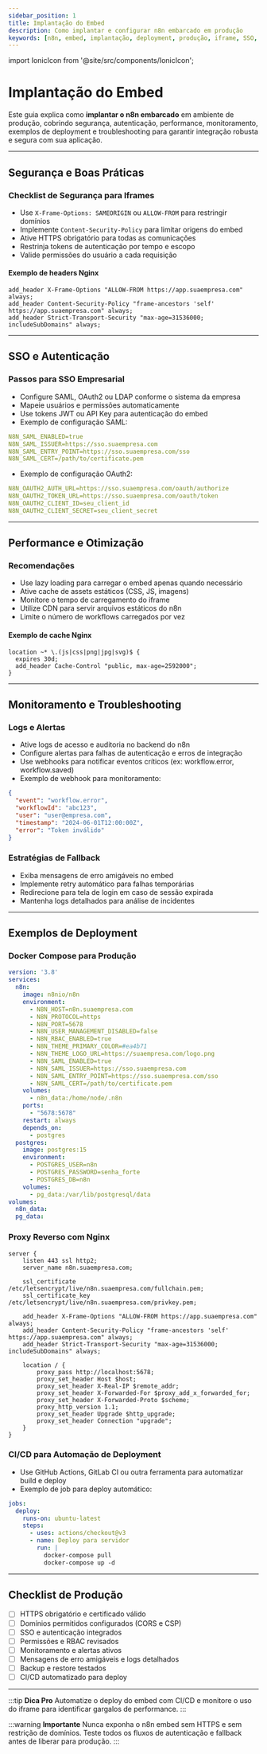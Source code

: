 ```yaml
---
sidebar_position: 1
title: Implantação do Embed
description: Como implantar e configurar n8n embarcado em produção
keywords: [n8n, embed, implantação, deployment, produção, iframe, SSO, segurança]
---
```


import IonicIcon from '@site/src/components/IonicIcon';

# <IonicIcon name="rocket-outline" size={32} color="#ea4b71" /> Implantação do Embed

Este guia explica como **implantar o n8n embarcado** em ambiente de produção, cobrindo segurança, autenticação, performance, monitoramento, exemplos de deployment e troubleshooting para garantir integração robusta e segura com sua aplicação.

---

## <IonicIcon name="shield-checkmark-outline" size={24} color="#ea4b71" /> Segurança e Boas Práticas

### <IonicIcon name="lock-closed-outline" size={20} color="#10b981" /> Checklist de Segurança para Iframes

- Use `X-Frame-Options: SAMEORIGIN` ou `ALLOW-FROM` para restringir domínios
- Implemente `Content-Security-Policy` para limitar origens do embed
- Ative HTTPS obrigatório para todas as comunicações
- Restrinja tokens de autenticação por tempo e escopo
- Valide permissões do usuário a cada requisição

#### **Exemplo de headers Nginx**
```nginx
add_header X-Frame-Options "ALLOW-FROM https://app.suaempresa.com" always;
add_header Content-Security-Policy "frame-ancestors 'self' https://app.suaempresa.com" always;
add_header Strict-Transport-Security "max-age=31536000; includeSubDomains" always;
```

---

## <IonicIcon name="key-outline" size={24} color="#ea4b71" /> SSO e Autenticação

### <IonicIcon name="people-outline" size={20} color="#10b981" /> Passos para SSO Empresarial

- Configure SAML, OAuth2 ou LDAP conforme o sistema da empresa
- Mapeie usuários e permissões automaticamente
- Use tokens JWT ou API Key para autenticação do embed
- Exemplo de configuração SAML:
```yaml
N8N_SAML_ENABLED=true
N8N_SAML_ISSUER=https://sso.suaempresa.com
N8N_SAML_ENTRY_POINT=https://sso.suaempresa.com/sso
N8N_SAML_CERT=/path/to/certificate.pem
```
- Exemplo de configuração OAuth2:
```yaml
N8N_OAUTH2_AUTH_URL=https://sso.suaempresa.com/oauth/authorize
N8N_OAUTH2_TOKEN_URL=https://sso.suaempresa.com/oauth/token
N8N_OAUTH2_CLIENT_ID=seu_client_id
N8N_OAUTH2_CLIENT_SECRET=seu_client_secret
```

---

## <IonicIcon name="speedometer-outline" size={24} color="#ea4b71" /> Performance e Otimização

### <IonicIcon name="flash-outline" size={20} color="#10b981" /> Recomendações

- Use lazy loading para carregar o embed apenas quando necessário
- Ative cache de assets estáticos (CSS, JS, imagens)
- Monitore o tempo de carregamento do iframe
- Utilize CDN para servir arquivos estáticos do n8n
- Limite o número de workflows carregados por vez

#### **Exemplo de cache Nginx**
```nginx
location ~* \.(js|css|png|jpg|svg)$ {
  expires 30d;
  add_header Cache-Control "public, max-age=2592000";
}
```

---

## <IonicIcon name="analytics-outline" size={24} color="#ea4b71" /> Monitoramento e Troubleshooting

### <IonicIcon name="bug-outline" size={20} color="#10b981" /> Logs e Alertas

- Ative logs de acesso e auditoria no backend do n8n
- Configure alertas para falhas de autenticação e erros de integração
- Use webhooks para notificar eventos críticos (ex: workflow.error, workflow.saved)
- Exemplo de webhook para monitoramento:
```json
{
  "event": "workflow.error",
  "workflowId": "abc123",
  "user": "user@empresa.com",
  "timestamp": "2024-06-01T12:00:00Z",
  "error": "Token inválido"
}
```

### <IonicIcon name="help-circle-outline" size={20} color="#10b981" /> Estratégias de Fallback

- Exiba mensagens de erro amigáveis no embed
- Implemente retry automático para falhas temporárias
- Redirecione para tela de login em caso de sessão expirada
- Mantenha logs detalhados para análise de incidentes

---

## <IonicIcon name="server-outline" size={24} color="#ea4b71" /> Exemplos de Deployment

### <IonicIcon name="logo-docker" size={20} color="#10b981" /> Docker Compose para Produção

```yaml
version: '3.8'
services:
  n8n:
    image: n8nio/n8n
    environment:
      - N8N_HOST=n8n.suaempresa.com
      - N8N_PROTOCOL=https
      - N8N_PORT=5678
      - N8N_USER_MANAGEMENT_DISABLED=false
      - N8N_RBAC_ENABLED=true
      - N8N_THEME_PRIMARY_COLOR=#ea4b71
      - N8N_THEME_LOGO_URL=https://suaempresa.com/logo.png
      - N8N_SAML_ENABLED=true
      - N8N_SAML_ISSUER=https://sso.suaempresa.com
      - N8N_SAML_ENTRY_POINT=https://sso.suaempresa.com/sso
      - N8N_SAML_CERT=/path/to/certificate.pem
    volumes:
      - n8n_data:/home/node/.n8n
    ports:
      - "5678:5678"
    restart: always
    depends_on:
      - postgres
  postgres:
    image: postgres:15
    environment:
      - POSTGRES_USER=n8n
      - POSTGRES_PASSWORD=senha_forte
      - POSTGRES_DB=n8n
    volumes:
      - pg_data:/var/lib/postgresql/data
volumes:
  n8n_data:
  pg_data:
```

### <IonicIcon name="globe-outline" size={20} color="#10b981" /> Proxy Reverso com Nginx

```nginx
server {
    listen 443 ssl http2;
    server_name n8n.suaempresa.com;

    ssl_certificate /etc/letsencrypt/live/n8n.suaempresa.com/fullchain.pem;
    ssl_certificate_key /etc/letsencrypt/live/n8n.suaempresa.com/privkey.pem;

    add_header X-Frame-Options "ALLOW-FROM https://app.suaempresa.com" always;
    add_header Content-Security-Policy "frame-ancestors 'self' https://app.suaempresa.com" always;
    add_header Strict-Transport-Security "max-age=31536000; includeSubDomains" always;

    location / {
        proxy_pass http://localhost:5678;
        proxy_set_header Host $host;
        proxy_set_header X-Real-IP $remote_addr;
        proxy_set_header X-Forwarded-For $proxy_add_x_forwarded_for;
        proxy_set_header X-Forwarded-Proto $scheme;
        proxy_http_version 1.1;
        proxy_set_header Upgrade $http_upgrade;
        proxy_set_header Connection "upgrade";
    }
}
```

### <IonicIcon name="code-outline" size={20} color="#10b981" /> CI/CD para Automação de Deployment

- Use GitHub Actions, GitLab CI ou outra ferramenta para automatizar build e deploy
- Exemplo de job para deploy automático:
```yaml
jobs:
  deploy:
    runs-on: ubuntu-latest
    steps:
      - uses: actions/checkout@v3
      - name: Deploy para servidor
        run: |
          docker-compose pull
          docker-compose up -d
```

---

## <IonicIcon name="checkmark-circle-outline" size={24} color="#ea4b71" /> Checklist de Produção

- [ ] HTTPS obrigatório e certificado válido
- [ ] Domínios permitidos configurados (CORS e CSP)
- [ ] SSO e autenticação integrados
- [ ] Permissões e RBAC revisados
- [ ] Monitoramento e alertas ativos
- [ ] Mensagens de erro amigáveis e logs detalhados
- [ ] Backup e restore testados
- [ ] CI/CD automatizado para deploy

---

:::tip **Dica Pro**
Automatize o deploy do embed com CI/CD e monitore o uso do iframe para identificar gargalos de performance.
:::

:::warning **Importante**
Nunca exponha o n8n embed sem HTTPS e sem restrição de domínios. Teste todos os fluxos de autenticação e fallback antes de liberar para produção.
:::

